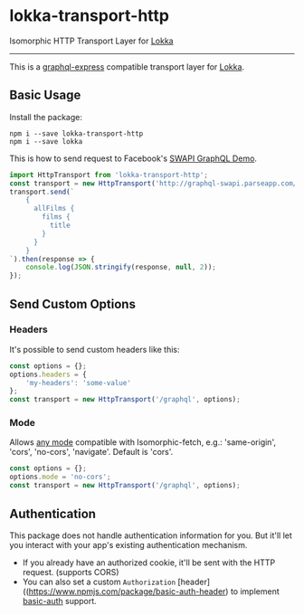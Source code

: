 # lokka-transport-http

Isomorphic HTTP Transport Layer for [Lokka](https://github.com/kadirahq/lokka)

---

This is a [graphql-express](https://github.com/graphql/express-graphql) compatible transport layer for [Lokka](https://github.com/graphql/express-graphql).

## Basic Usage

Install the package:

```
npm i --save lokka-transport-http
npm i --save lokka
```

This is how to send request to Facebook's [SWAPI GraphQL Demo](http://graphql-swapi.parseapp.com/).

```js
import HttpTransport from 'lokka-transport-http';
const transport = new HttpTransport('http://graphql-swapi.parseapp.com/');
transport.send(`
    {
      allFilms {
        films {
          title
        }
      }
    }
`).then(response => {
    console.log(JSON.stringify(response, null, 2));
});
```

## Send Custom Options

### Headers

It's possible to send custom headers like this:

```js
const options = {};
options.headers = {
    'my-headers': 'some-value'
};
const transport = new HttpTransport('/graphql', options);
```

### Mode

Allows [any mode](https://developer.mozilla.org/en-US/docs/Web/API/Request/mode) compatible with Isomorphic-fetch, e.g.: 'same-origin', 'cors', 'no-cors', 'navigate'.
Default is 'cors'.

```js
const options = {};
options.mode = 'no-cors';
const transport = new HttpTransport('/graphql', options);
```

## Authentication

This package does not handle authentication information for you. But it'll let you interact with your app's existing authentication mechanism.

* If you already have an authorized cookie, it'll be sent with the HTTP request. (supports CORS)
* You can also set a custom `Authorization` [header]((https://www.npmjs.com/package/basic-auth-header) to implement [basic-auth](https://www.npmjs.com/package/basic-auth) support.
